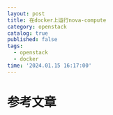```yaml
---
layout: post
title: 在docker上运行nova-compute
category: openstack
catalog: true
published: false
tags:
  - openstack
  - docker
time: '2024.01.15 16:17:00'
---
```

# 参考文章

